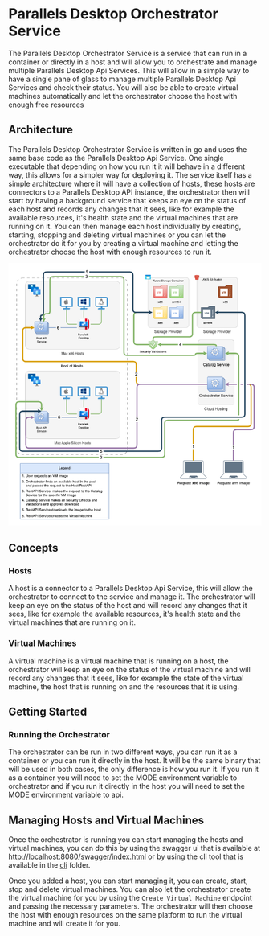 # Parallels Desktop Orchestrator Service

The Parallels Desktop Orchestrator Service is a service that can run in a
container or directly in a host and will allow you to orchestrate and manage
multiple Parallels Desktop Api Services. This will allow in a simple way to have
a single pane of glass to manage multiple Parallels Desktop Api Services and
check their status.
You will also be able to create virtual machines automatically and let the
orchestrator choose the host with enough free resources

## Architecture

The Parallels Desktop Orchestrator Service is written in go and uses the same
base code as the Parallels Desktop Api Service. One single executable that
depending on how you run it it will behave in a different way, this allows for
a simpler way for deploying it.
The service itself has a simple architecture where it will have a collection of
hosts, these hosts are connectors to a Parallels Desktop API instance, the
orchestrator then will start by having a background service that keeps an eye on
the status of each host and records any changes that it sees, like for example
the available resources, it's health state and the virtual machines that are
running on it.
You can then manage each host individually by creating, starting, stopping and
deleting virtual machines or you can let the orchestrator do it for you by
creating a virtual machine and letting the orchestrator choose the host with
enough resources to run it.

![Orchestrator Architecture](./images/devtools_service-orchestrator.drawio.png)

## Concepts

### Hosts

A host is a connector to a Parallels Desktop Api Service, this will allow the
orchestrator to connect to the service and manage it. The orchestrator will keep
an eye on the status of the host and will record any changes that it sees, like
for example the available resources, it's health state and the virtual machines
that are running on it.

### Virtual Machines

A virtual machine is a virtual machine that is running on a host, the
orchestrator will keep an eye on the status of the virtual machine and will
record any changes that it sees, like for example the state of the virtual
machine, the host that is running on and the resources that it is using.

## Getting Started

### Running the Orchestrator

The orchestrator can be run in two different ways, you can run it as a container
or you can run it directly in the host.
It will be the same binary that will be used in both cases, the only difference
is how you run it. If you run it as a container you will need to set the MODE
environment variable to orchestrator and if you run it directly in the host you
will need to set the MODE environment variable to api.

## Managing Hosts and Virtual Machines

Once the orchestrator is running you can start managing the hosts and virtual
machines, you can do this by using the swagger ui that is available at
[http://localhost:8080/swagger/index.html](http://localhost:8080/swagger/index.html)
or by using the cli tool that is available in the [cli](./cli) folder.

Once you added a host, you can start managing it, you can create, start, stop
and delete virtual machines. You can also let the orchestrator create the
virtual machine for you by using the `Create Virtual Machine` endpoint and
passing the necessary parameters. The orchestrator will then choose the host
with enough resources on the same platform to run the virtual machine and will
create it for you.
